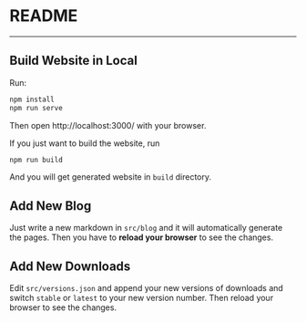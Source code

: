# README
---

## Build Website in Local

Run:

```bash
npm install
npm run serve
```

Then open http://localhost:3000/ with your browser.

If you just want to build the website, run

```bash
npm run build
```

And you will get generated website in `build` directory.

## Add New Blog

Just write a new markdown in `src/blog` and it will automatically generate the pages. Then you have to **reload your browser** to see the changes.

## Add New Downloads

Edit `src/versions.json` and append your new versions of downloads and switch `stable` or `latest` to your new version number. Then reload your browser to see the changes.